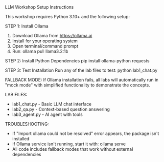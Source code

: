 LLM Workshop Setup Instructions

This workshop requires Python 3.10+ and the following setup:

STEP 1: Install Ollama
1. Download Ollama from https://ollama.ai
2. Install for your operating system
3. Open terminal/command prompt
4. Run: ollama pull llama3.2:1b

STEP 2: Install Python Dependencies
pip install ollama-python requests

STEP 3: Test Installation
Run any of the lab files to test:
python lab1_chat.py

FALLBACK MODE:
If Ollama installation fails, all labs will automatically run in "mock mode" 
with simplified functionality to demonstrate the concepts.

LAB FILES:
- lab1_chat.py - Basic LLM chat interface
- lab2_qa.py - Context-based question answering
- lab3_agent.py - AI agent with tools

TROUBLESHOOTING:
- If "Import ollama could not be resolved" error appears, the package isn't installed
- If Ollama service isn't running, start it with: ollama serve
- All code includes fallback modes that work without external dependencies
